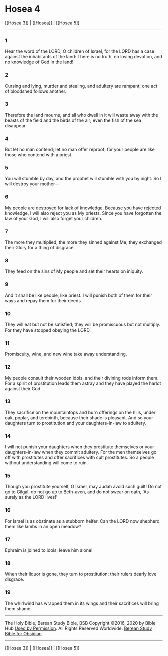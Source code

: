 # Hosea 4

[[Hosea 3]] | [[Hosea]] | [[Hosea 5]]

---

### 1
Hear the word of the LORD, O children of Israel, for the LORD has a case against the inhabitants of the land: There is no truth, no loving devotion, and no knowledge of God in the land!

### 2
Cursing and lying, murder and stealing, and adultery are rampant; one act of bloodshed follows another.

### 3
Therefore the land mourns, and all who dwell in it will waste away with the beasts of the field and the birds of the air; even the fish of the sea disappear.

### 4
But let no man contend; let no man offer reproof; for your people are like those who contend with a priest.

### 5
You will stumble by day, and the prophet will stumble with you by night. So I will destroy your mother—

### 6
My people are destroyed for lack of knowledge. Because you have rejected knowledge, I will also reject you as My priests. Since you have forgotten the law of your God, I will also forget your children.

### 7
The more they multiplied, the more they sinned against Me; they exchanged their Glory for a thing of disgrace.

### 8
They feed on the sins of My people and set their hearts on iniquity.

### 9
And it shall be like people, like priest. I will punish both of them for their ways and repay them for their deeds.

### 10
They will eat but not be satisfied; they will be promiscuous but not multiply. For they have stopped obeying the LORD.

### 11
Promiscuity, wine, and new wine take away understanding.

### 12
My people consult their wooden idols, and their divining rods inform them. For a spirit of prostitution leads them astray and they have played the harlot against their God.

### 13
They sacrifice on the mountaintops and burn offerings on the hills, under oak, poplar, and terebinth, because their shade is pleasant. And so your daughters turn to prostitution and your daughters-in-law to adultery.

### 14
I will not punish your daughters when they prostitute themselves or your daughters-in-law when they commit adultery. For the men themselves go off with prostitutes and offer sacrifices with cult prostitutes. So a people without understanding will come to ruin.

### 15
Though you prostitute yourself, O Israel, may Judah avoid such guilt! Do not go to Gilgal, do not go up to Beth-aven, and do not swear on oath, 'As surely as the LORD lives!'

### 16
For Israel is as obstinate as a stubborn heifer. Can the LORD now shepherd them like lambs in an open meadow?

### 17
Ephraim is joined to idols; leave him alone!

### 18
When their liquor is gone, they turn to prostitution; their rulers dearly love disgrace.

### 19
The whirlwind has wrapped them in its wings and their sacrifices will bring them shame.

---

The Holy Bible, Berean Study Bible, BSB
Copyright ©2016, 2020 by Bible Hub
[Used by Permission](https://berean.bible/terms.htm). All Rights Reserved Worldwide.
[Berean Study Bible for Obsidian](https://github.com/gapmiss/berean-study-bible-for-obsidian)

---

[[Hosea 3]] | [[Hosea]] | [[Hosea 5]]

